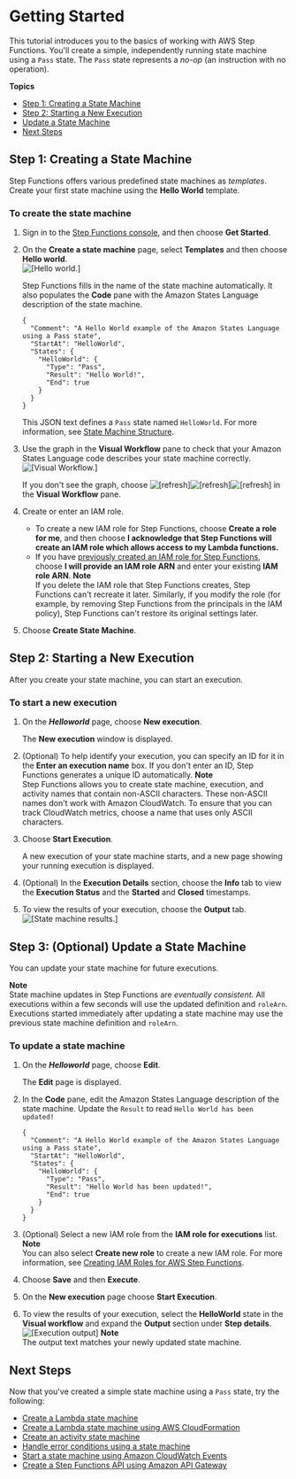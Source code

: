 # Getting Started<a name="getting-started"></a>

This tutorial introduces you to the basics of working with AWS Step Functions\. You'll create a simple, independently running state machine using a `Pass` state\. The `Pass` state represents a *no\-op* \(an instruction with no operation\)\.

**Topics**
+ [Step 1: Creating a State Machine](#create-state-machine-step-1)
+ [Step 2: Starting a New Execution](#create-state-machine-step-2)
+ [Update a State Machine](#update-state-machine-step-3)
+ [Next Steps](#next-steps)

## Step 1: Creating a State Machine<a name="create-state-machine-step-1"></a>

Step Functions offers various predefined state machines as *templates*\. Create your first state machine using the **Hello World** template\.

### To create the state machine<a name="create-state-machine"></a>

1. Sign in to the [Step Functions console](https://console.aws.amazon.com/states/home), and then choose **Get Started**\.

1. On the **Create a state machine** page, select **Templates** and then choose **Hello world**\.  
![\[Hello world.\]](http://docs.aws.amazon.com/step-functions/latest/dg/images/tutorial-create-state-machine-hello-world.png)

   Step Functions fills in the name of the state machine automatically\. It also populates the **Code** pane with the Amazon States Language description of the state machine\.

   ```
   {
     "Comment": "A Hello World example of the Amazon States Language using a Pass state",
     "StartAt": "HelloWorld",
     "States": {
       "HelloWorld": {
         "Type": "Pass",
         "Result": "Hello World!",
         "End": true
       }
     }
   }
   ```

   This JSON text defines a `Pass` state named `HelloWorld`\. For more information, see [State Machine Structure](amazon-states-language-state-machine-structure.md)\.

1. Use the graph in the **Visual Workflow** pane to check that your Amazon States Language code describes your state machine correctly\.  
![\[Visual Workflow.\]](http://docs.aws.amazon.com/step-functions/latest/dg/images/hello-state-machine-preview.png)

   If you don't see the graph, choose ![\[refresh\]](http://docs.aws.amazon.com/step-functions/latest/dg/images/tutorial-getting-started-refresh.png)![\[refresh\]](http://docs.aws.amazon.com/step-functions/latest/dg/)![\[refresh\]](http://docs.aws.amazon.com/step-functions/latest/dg/) in the **Visual Workflow** pane\.

1. Create or enter an IAM role\.
   + To create a new IAM role for Step Functions, choose **Create a role for me**, and then choose **I acknowledge that Step Functions will create an IAM role which allows access to my Lambda functions\.**
   + If you have [previously created an IAM role for Step Functions](procedure-create-iam-role.md), choose **I will provide an IAM role ARN** and enter your existing **IAM role ARN**\.
**Note**  
If you delete the IAM role that Step Functions creates, Step Functions can't recreate it later\. Similarly, if you modify the role \(for example, by removing Step Functions from the principals in the IAM policy\), Step Functions can't restore its original settings later\. 

1. Choose **Create State Machine**\.

## Step 2: Starting a New Execution<a name="create-state-machine-step-2"></a>

After you create your state machine, you can start an execution\.

### To start a new execution<a name="start-new-execution"></a>

1. On the ***Helloworld*** page, choose **New execution**\.

   The **New execution** window is displayed\.

1. \(Optional\) To help identify your execution, you can specify an ID for it in the **Enter an execution name** box\. If you don't enter an ID, Step Functions generates a unique ID automatically\.
**Note**  
Step Functions allows you to create state machine, execution, and activity names that contain non\-ASCII characters\. These non\-ASCII names don't work with Amazon CloudWatch\. To ensure that you can track CloudWatch metrics, choose a name that uses only ASCII characters\.

1. Choose **Start Execution**\.

   A new execution of your state machine starts, and a new page showing your running execution is displayed\.

1. \(Optional\) In the **Execution Details** section, choose the **Info** tab to view the **Execution Status** and the **Started** and **Closed** timestamps\.

1. To view the results of your execution, choose the **Output** tab\.  
![\[State machine results.\]](http://docs.aws.amazon.com/step-functions/latest/dg/images/tutorial-console-state-machine-execution-output.png)

## Step 3: \(Optional\) Update a State Machine<a name="update-state-machine-step-3"></a>

You can update your state machine for future executions\.

**Note**  
State machine updates in Step Functions are *eventually consistent*\. All executions within a few seconds will use the updated definition and `roleArn`\. Executions started immediately after updating a state machine may use the previous state machine definition and `roleArn`\.

### To update a state machine<a name="update-state-machine"></a>

1. On the ***Helloworld*** page, choose **Edit**\.

   The **Edit** page is displayed\.

1. In the **Code** pane, edit the Amazon States Language description of the state machine\. Update the `Result` to read `Hello World has been updated!`

   ```
   {
     "Comment": "A Hello World example of the Amazon States Language using a Pass state",
     "StartAt": "HelloWorld",
     "States": {
       "HelloWorld": {
         "Type": "Pass",
         "Result": "Hello World has been updated!",
         "End": true
       }
     }
   }
   ```

1. \(Optional\) Select a new IAM role from the **IAM role for executions** list\.
**Note**  
You can also select **Create new role** to create a new IAM role\. For more information, see [Creating IAM Roles for AWS Step Functions](procedure-create-iam-role.md)\.

1. Choose **Save** and then **Execute**\.

1. On the **New execution** page choose **Start Execution**\.

1. To view the results of your execution, select the **HelloWorld** state in the **Visual workflow** and expand the **Output** section under **Step details**\.  
![\[Execution output\]](http://docs.aws.amazon.com/step-functions/latest/dg/images/tutorial-console-state-machine-update-output.png)
**Note**  
The output text matches your newly updated state machine\.

## Next Steps<a name="next-steps"></a>

Now that you've created a simple state machine using a `Pass` state, try the following:
+ [Create a Lambda state machine](tutorial-creating-lambda-state-machine.md)
+ [Create a Lambda state machine using AWS CloudFormation](tutorial-lambda-state-machine-cloudformation.md)
+ [Create an activity state machine](tutorial-creating-activity-state-machine.md)
+ [Handle error conditions using a state machine](tutorial-handling-error-conditions.md)
+ [Start a state machine using Amazon CloudWatch Events](tutorial-cloudwatch-events-target.md)
+ [Create a Step Functions API using Amazon API Gateway](tutorial-api-gateway.md)